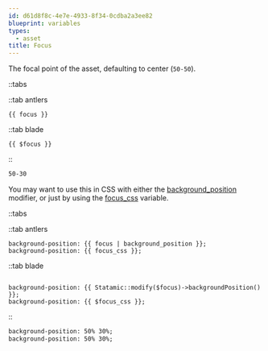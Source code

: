 ```yaml
---
id: d61d8f8c-4e7e-4933-8f34-0cdba2a3ee82
blueprint: variables
types:
  - asset
title: Focus
---
```

The focal point of the asset, defaulting to center (`50-50`).

::tabs

::tab antlers
```antlers
{{ focus }}
```
::tab blade
```blade
{{ $focus }}
```
::

```html
50-30
```

You may want to use this in CSS with either the [background_position](/modifiers/background_position) modifier, or just by using the [focus_css](/variables/focus_css) variable.

::tabs

::tab antlers
```antlers
background-position: {{ focus | background_position }};
background-position: {{ focus_css }};
```
::tab blade
```blade

background-position: {{ Statamic::modify($focus)->backgroundPosition() }};
background-position: {{ $focus_css }};
```
::

```html
background-position: 50% 30%;
background-position: 50% 30%;
```
